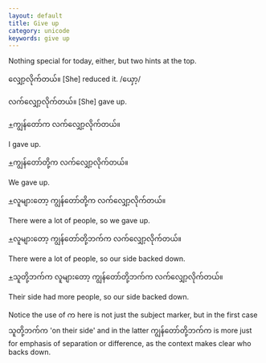 ```yaml
---
layout: default
title: Give up
category: unicode
keywords: give up
---
```


<p>Nothing special for today, either, but two hints at the top.</p>
<p><span class='mm3'>လျှော့လိုက်တယ်။</span>  [She] reduced it. /<span class='mm3'>ယှော့</span>/</p>
<p><span class='mm3'>လက်လျှော့လိုက်တယ်။</span>  [She] gave up.</p>
<p class="hide-trigger"><a href='#'>+</a><span class='mm3'>ကျွန်တော်က လက်လျှော့လိုက်တယ်။</span></p>
<p class='hide-this'>I gave up.</p>

<p class="hide-trigger"><a href='#'>+</a><span class='mm3'>ကျွန်တော်တို့က လက်လျှော့လိုက်တယ်။</span></p>
<p class='hide-this'>We gave up.</p>

<p class="hide-trigger"><a href='#'>+</a><span class='mm3'>လူများတော့ ကျွန်တော်တို့က လက်လျှော့လိုက်တယ်။</span></p>
<p class='hide-this'>There were a lot of people, so we gave up.</p>

<p class="hide-trigger"><a href='#'>+</a><span class='mm3'>လူများတော့ ကျွန်တော်တို့ဘက်က လက်လျှော့လိုက်တယ်။</span></p>
<p class='hide-this'>There were a lot of people, so our side backed down.</p>

<p class="hide-trigger"><a href='#'>+</a><span class='mm3'>သူတို့ဘက်က လူများတော့ ကျွန်တော်တို့ဘက်က လက်လျှော့လိုက်တယ်။</span></p>
<p class='hide-this'>Their side had more people, so our side backed down.</p>

<p>Notice the use of <span class='mm3'>က</span> here is not just the subject marker, but in the first case <span class='mm3'>သူတို့ဘက်က</span> 'on their side' and in the latter <span class='mm3'>ကျွန်တော်တို့ဘက်က</span> is more just for emphasis of separation or difference, as the context makes clear who backs down.</p>
